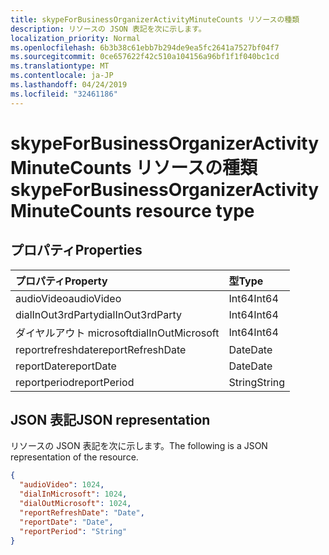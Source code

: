 ```yaml
---
title: skypeForBusinessOrganizerActivityMinuteCounts リソースの種類
description: リソースの JSON 表記を次に示します。
localization_priority: Normal
ms.openlocfilehash: 6b3b38c61ebb7b294de9ea5fc2641a7527bf04f7
ms.sourcegitcommit: 0ce657622f42c510a104156a96bf1f1f040bc1cd
ms.translationtype: MT
ms.contentlocale: ja-JP
ms.lasthandoff: 04/24/2019
ms.locfileid: "32461186"
---
```

# <a name="skypeforbusinessorganizeractivityminutecounts-resource-type"></a><span data-ttu-id="534b6-103">skypeForBusinessOrganizerActivityMinuteCounts リソースの種類</span><span class="sxs-lookup"><span data-stu-id="534b6-103">skypeForBusinessOrganizerActivityMinuteCounts resource type</span></span>

## <a name="properties"></a><span data-ttu-id="534b6-104">プロパティ</span><span class="sxs-lookup"><span data-stu-id="534b6-104">Properties</span></span>

| <span data-ttu-id="534b6-105">プロパティ</span><span class="sxs-lookup"><span data-stu-id="534b6-105">Property</span></span>           | <span data-ttu-id="534b6-106">型</span><span class="sxs-lookup"><span data-stu-id="534b6-106">Type</span></span>   |
| :----------------- | :----- |
| <span data-ttu-id="534b6-107">audioVideo</span><span class="sxs-lookup"><span data-stu-id="534b6-107">audioVideo</span></span>         | <span data-ttu-id="534b6-108">Int64</span><span class="sxs-lookup"><span data-stu-id="534b6-108">Int64</span></span>  |
| <span data-ttu-id="534b6-109">dialInOut3rdParty</span><span class="sxs-lookup"><span data-stu-id="534b6-109">dialInOut3rdParty</span></span>  | <span data-ttu-id="534b6-110">Int64</span><span class="sxs-lookup"><span data-stu-id="534b6-110">Int64</span></span>  |
| <span data-ttu-id="534b6-111">ダイヤルアウト microsoft</span><span class="sxs-lookup"><span data-stu-id="534b6-111">dialInOutMicrosoft</span></span> | <span data-ttu-id="534b6-112">Int64</span><span class="sxs-lookup"><span data-stu-id="534b6-112">Int64</span></span>  |
| <span data-ttu-id="534b6-113">reportrefreshdate</span><span class="sxs-lookup"><span data-stu-id="534b6-113">reportRefreshDate</span></span>  | <span data-ttu-id="534b6-114">Date</span><span class="sxs-lookup"><span data-stu-id="534b6-114">Date</span></span>   |
| <span data-ttu-id="534b6-115">reportDate</span><span class="sxs-lookup"><span data-stu-id="534b6-115">reportDate</span></span>         | <span data-ttu-id="534b6-116">Date</span><span class="sxs-lookup"><span data-stu-id="534b6-116">Date</span></span>   |
| <span data-ttu-id="534b6-117">reportperiod</span><span class="sxs-lookup"><span data-stu-id="534b6-117">reportPeriod</span></span>       | <span data-ttu-id="534b6-118">String</span><span class="sxs-lookup"><span data-stu-id="534b6-118">String</span></span> |

## <a name="json-representation"></a><span data-ttu-id="534b6-119">JSON 表記</span><span class="sxs-lookup"><span data-stu-id="534b6-119">JSON representation</span></span>

<span data-ttu-id="534b6-120">リソースの JSON 表記を次に示します。</span><span class="sxs-lookup"><span data-stu-id="534b6-120">The following is a JSON representation of the resource.</span></span>

<!-- {
  "blockType": "resource",
  "@odata.type": "microsoft.graph.skypeForBusinessOrganizerActivityMinuteCounts"
} -->

```json
{
  "audioVideo": 1024, 
  "dialInMicrosoft": 1024, 
  "dialOutMicrosoft": 1024, 
  "reportRefreshDate": "Date", 
  "reportDate": "Date", 
  "reportPeriod": "String"
}
```
